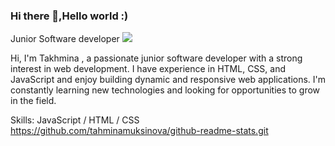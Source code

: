 ### Hi there 👋,Hello world :) 
Junior Software developer 
![](https://tahminamuksinova.github.io/github-profile-readme-generator/images/banner.png)

Hi, I'm Takhmina , a passionate junior software developer with a strong interest in web development. I have experience in HTML, CSS, and JavaScript and enjoy building dynamic and responsive web applications. I'm constantly learning new technologies and looking for opportunities to grow in the field.

Skills: JavaScript / HTML / CSS
https://github.com/tahminamuksinova/github-readme-stats.git




